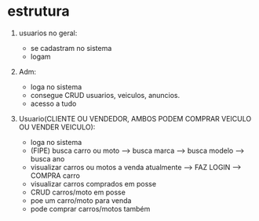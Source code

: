 # estrutura

1. usuarios no geral:

   - se cadastram no sistema
   - logam

2. Adm:

   - loga no sistema
   - consegue CRUD usuarios, veiculos, anuncios.
   - acesso a tudo

3. Usuario(CLIENTE OU VENDEDOR, AMBOS PODEM COMPRAR VEICULO OU VENDER VEICULO):

   - loga no sistema
   - (FIPE) busca carro ou moto --> busca marca --> busca modelo --> busca ano
   - visualizar carros ou motos a venda atualmente --> FAZ LOGIN --> COMPRA carro
   - visualizar carros comprados em posse
   - CRUD carros/moto em posse
   - poe um carro/moto para venda
   - pode comprar carros/motos também
